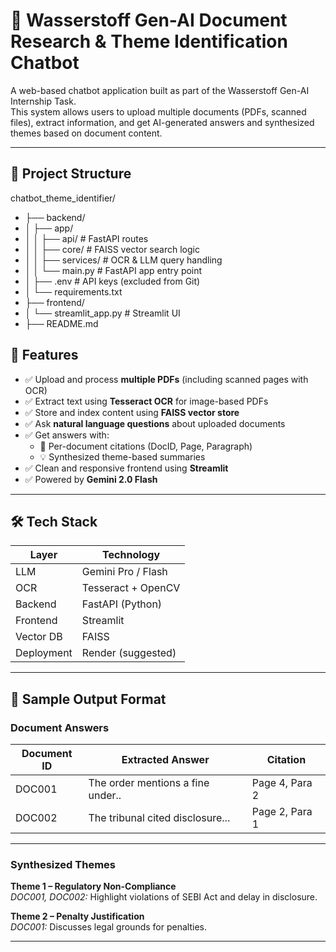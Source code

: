 # 🧠 Wasserstoff Gen-AI Document Research & Theme Identification Chatbot

A web-based chatbot application built as part of the Wasserstoff Gen-AI Internship Task.  
This system allows users to upload multiple documents (PDFs, scanned files), extract information, and get AI-generated answers and synthesized themes based on document content.

---

## 📁 Project Structure

chatbot_theme_identifier/
- ├── backend/
- │ ├── app/
- │ │ ├── api/ # FastAPI routes
- │ │ ├── core/ # FAISS vector search logic
- │ │ ├── services/ # OCR & LLM query handling
- │ │ └── main.py # FastAPI app entry point
- │ ├── .env # API keys (excluded from Git)
- │ └── requirements.txt
- ├── frontend/
- │ └── streamlit_app.py # Streamlit UI
- ├── README.md

## 🚀 Features

- ✅ Upload and process **multiple PDFs** (including scanned pages with OCR)
- ✅ Extract text using **Tesseract OCR** for image-based PDFs
- ✅ Store and index content using **FAISS vector store**
- ✅ Ask **natural language questions** about uploaded documents
- ✅ Get answers with:
  - 📄 Per-document citations (DocID, Page, Paragraph)
  - 💡 Synthesized theme-based summaries
- ✅ Clean and responsive frontend using **Streamlit**
- ✅ Powered by **Gemini 2.0 Flash**

---

## 🛠 Tech Stack

| Layer      | Technology            |
|------------|------------------------|
| LLM        | Gemini Pro / Flash     |
| OCR        | Tesseract + OpenCV     |
| Backend    | FastAPI (Python)       |
| Frontend   | Streamlit              |
| Vector DB  | FAISS                  |
| Deployment | Render (suggested)     |

---

## 📸 Sample Output Format

### Document Answers

| Document ID | Extracted Answer                  | Citation         |
|-------------|-----------------------------------|------------------|
| DOC001      | The order mentions a fine under..| Page 4, Para 2   |
| DOC002      | The tribunal cited disclosure... | Page 2, Para 1   |

---

### Synthesized Themes

**Theme 1 – Regulatory Non-Compliance**  
*DOC001, DOC002:* Highlight violations of SEBI Act and delay in disclosure.

**Theme 2 – Penalty Justification**  
*DOC001:* Discusses legal grounds for penalties.

---
